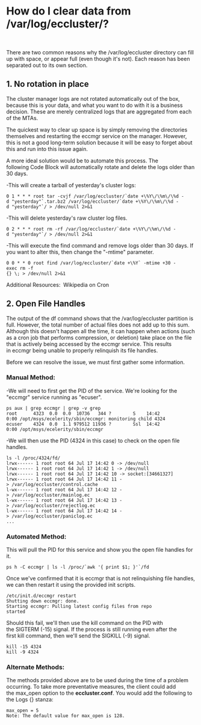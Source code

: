 # How do I clear data from /var/log/eccluster/?
 

There are two common reasons why the /var/log/eccluster directory can fill up with space, or appear full (even though it's not). Each reason has been separated out to its own section.

## 1. No rotation in place
The cluster manager logs are not rotated automatically out of the box, because this is your data, and what you want to do with it is a business decision. These are merely centralized logs that are aggregated from each of the MTAs.

The quickest way to clear up space is by simply removing the directories themselves and restarting the eccmgr service on the manager. However, this is not a good long-term solution because it will be easy to forget about this and run into this issue again. 

A more ideal solution would be to automate this process. The following Code Block will automatically rotate and delete the logs older than 30 days.

-This will create a tarball of yesterday's cluster logs:

	0 1 * * * root tar -cvjf /var/log/eccluster/`date +\%Y\/\%m\/\%d -
	d "yesterday"`.tar.bz2 /var/log/eccluster/`date +\%Y\/\%m\/\%d -
	d "yesterday"`/ > /dev/null 2>&1

-This will delete yesterday's raw cluster log files.

	0 2 * * * root rm -rf /var/log/eccluster/`date +\%Y\/\%m\/\%d -
	d "yesterday"`/ > /dev/null 2>&1

-This will execute the find command and remove logs older than 30 days. If you want to alter this, then change the "-mtime" parameter.

	0 0 * * 0 root find /var/log/eccluster/`date +\%Y` -mtime +30 -exec rm -f 
	{} \; > /dev/null 2>&1

Additional Resources:  Wikipedia on Cron

## 2. Open File Handles
The output of the df command shows that the /var/log/eccluster partition is full. However, the total number of actual files does not add up to this sum. Although this doesn't happen all the time, it can happen when actions (such as a cron job that performs compression, or deletion) take place on the file that is actively being accessed by the eccmgr service. This results in eccmgr being unable to properly relinquish its file handles.

Before we can resolve the issue, we must first gather some information.

### Manual Method:
-We will need to first get the PID of the service. We're looking for the "eccmgr" service running as "ecuser".

	ps aux | grep eccmgr | grep -v grep
	root      4323  0.0  0.0  10736   344 ?        S    14:42   0:00 /opt/msys/ecelerity/sbin/eccmgr: monitoring child 4324
	ecuser    4324  0.0  1.1 979512 11936 ?        Ssl  14:42   0:00 /opt/msys/ecelerity/sbin/eccmgr

-We will then use the PID (4324 in this case) to check on the open file handles.

	ls -l /proc/4324/fd/
	lrwx------ 1 root root 64 Jul 17 14:42 0 -> /dev/null
	lrwx------ 1 root root 64 Jul 17 14:42 1 -> /dev/null
	lrwx------ 1 root root 64 Jul 17 14:42 10 -> socket:[34661327]
	lrwx------ 1 root root 64 Jul 17 14:42 11 -> /var/log/eccluster/control.cache
	l-wx------ 1 root root 64 Jul 17 14:42 12 -> /var/log/eccluster/mainlog.ec
	l-wx------ 1 root root 64 Jul 17 14:42 13 -> /var/log/eccluster/rejectlog.ec
	l-wx------ 1 root root 64 Jul 17 14:42 14 -> /var/log/eccluster/paniclog.ec
	...

### Automated Method:
This will pull the PID for this service and show you the open file handles for it.

	ps h -C eccmgr | ls -l /proc/`awk '{ print $1; }'`/fd

Once we've confirmed that it is eccmgr that is not relinquishing file handles, we can then restart it using the provided init scripts.

	/etc/init.d/eccmgr restart
	Shutting down eccmgr: done.
	Starting eccmgr: Pulling latest config files from repo
	started

Should this fail, we'll then use the kill command on the PID with the SIGTERM (-15) signal. If the process is still running even after the first kill command, then we'll send the SIGKILL (-9) signal.

	kill -15 4324
	kill -9 4324

### Alternate Methods:
The methods provided above are to be used during the time of a problem occurring. To take more preventative measures, the client could add the max_open option to the **eccluster.conf**. You would add the following to the Logs {} stanza:

	max_open = 5
	Note: The default value for max_open is 128.